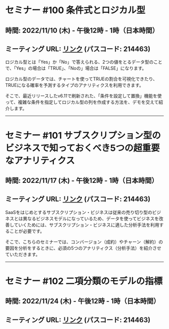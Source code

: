 # セミナー #100 条件式とロジカル型

## 時間: 2022/11/10 (木) - 午後12時 - 1時（日本時間）

## ミーティング URL: [リンク](https://us02web.zoom.us/j/331585134?pwd=VGVyeXBRWjFMT2hESFdhSU45Z2d0dz09) (パスコード: 214463)

ロジカル型とは「Yes」か「No」で答えられる、2つの値をとるデータ型のことで、「Yes」の場合は「TRUE」、「Noの」場合は「FALSE」になります。

ロジカル型のデータでは、チャートを使ってTRUEの割合を可視化できたり、TRUEになる確率を予測するタイプのアナリティクスを利用できます。

そこで、最近リリースしたv6.11で刷新された、「条件を設定して置換」機能を使って、複雑な条件を指定してロジカル型の列を作成する方法を、デモを交えて紹介します。

---

# セミナー #101 サブスクリプション型のビジネスで知っておくべき5つの超重要なアナリティクス

## 時間: 2022/11/17 (木) - 午後12時 - 1時（日本時間）

## ミーティング URL: [リンク](https://us02web.zoom.us/j/331585134?pwd=VGVyeXBRWjFMT2hESFdhSU45Z2d0dz09) (パスコード: 214463)

SaaSをはじめとするサブスクリプション・ビジネスは従来の売り切り型のビジネスとは異なるビジネスモデルになっているため、データを使ってビジネスを改善していくためには、サブスクリプション・ビジネスに適した分析手法を利用することが必要です。

そこで、こちらのセミナーでは、コンバージョン（成約）やチャーン（解約）の要因を分析をするときに、必須の5つのアナリティクス（分析手法）を紹介させていただきます。

---

# セミナー #102 二項分類のモデルの指標

## 時間: 2022/11/24 (木) - 午後12時 - 1時（日本時間）

## ミーティング URL: [リンク](https://us02web.zoom.us/j/331585134?pwd=VGVyeXBRWjFMT2hESFdhSU45Z2d0dz09) (パスコード: 214463)

<!--複数のグループの間で平均を比較をするときに、有意な違いがあるかをどうかを調べられる「仮説検定」という手法があります。実は、この「仮説検定」は「元のデータの分布が正規分布」であるという前提があるかどうかで利用する仮説検定の種類が変わってきます。

そこで、このセミナーでは、サマリビューの相関モードでも利用している、元のデータの分布の前提に左右されずに利用できる「ノンパラメトリック検定」の手法をデモを交えて紹介します。-->
